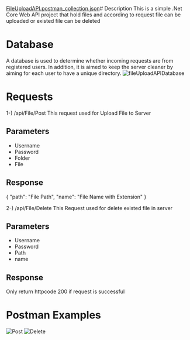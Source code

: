 [FileUploadAPI.postman_collection.json](https://github.com/Nuri-Akseli/FileUploadAPI/files/14600713/FileUploadAPI.postman_collection.json)# Description
This is a simple .Net Core Web API project that hold files and according to request file can be uploaded or existed file can be deleted
# Database
A database is used to determine whether incoming requests are from registered users. In addition, it is aimed to keep the server cleaner by aiming for each user to have a unique directory.
![fileUploadAPIDatabase](https://github.com/Nuri-Akseli/FileUploadAPI/assets/89780770/4785ebf3-3ef5-43cf-a826-f20faa28495c)

# Requests
1-) /api/File/Post
This request used for Upload File to Server
## Parameters
- Username
- Password
- Folder
- File
## Response
{
    "path": "File Path",
    "name": "File Name with Extension"
}

2-) /api/File/Delete
This Request used for delete existed file in server
## Parameters
- Username
- Password
- Path
- name
## Response
Only return httpcode 200 if request is successful

# Postman Examples
![Post](https://github.com/Nuri-Akseli/FileUploadAPI/assets/89780770/3a590d43-de9f-4803-9cd0-543d95924e16)
![Delete](https://github.com/Nuri-Akseli/FileUploadAPI/assets/89780770/d751fa26-6b17-4d36-8130-c40f79b60024)



